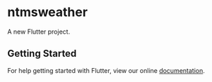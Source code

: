 # ntmsweather

A new Flutter project.

## Getting Started

For help getting started with Flutter, view our online
[documentation](https://flutter.io/).
